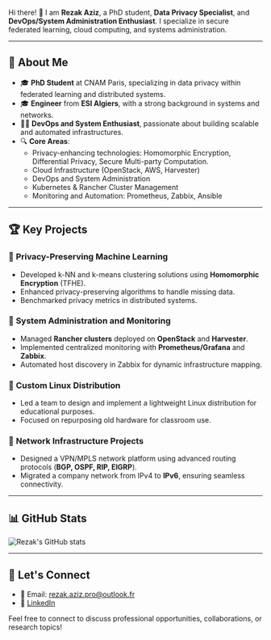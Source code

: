 Hi there! 👋 I am **Rezak Aziz**, a PhD student, **Data Privacy Specialist**, and **DevOps/System Administration Enthusiast**. I specialize in secure federated learning, cloud computing, and systems administration.

---

## 🚀 About Me

- 🎓 **PhD Student** at CNAM Paris, specializing in data privacy within federated learning and distributed systems.
- 🎓 **Engineer** from **ESI Algiers**, with a strong background in systems and networks.
- 👨‍💻 **DevOps and System Enthusiast**, passionate about building scalable and automated infrastructures.
- 🔍 **Core Areas**:
   - Privacy-enhancing technologies: Homomorphic Encryption, Differential Privacy, Secure Multi-party Computation.
   - Cloud Infrastructure (OpenStack, AWS, Harvester)
   - DevOps and System Administration
   - Kubernetes & Rancher Cluster Management
   - Monitoring and Automation: Prometheus, Zabbix, Ansible

---

## 🏆 Key Projects

### 📌 **Privacy-Preserving Machine Learning**
- Developed k-NN and k-means clustering solutions using **Homomorphic Encryption** (TFHE).
- Enhanced privacy-preserving algorithms to handle missing data.
- Benchmarked privacy metrics in distributed systems.

### 📌 **System Administration and Monitoring**
- Managed **Rancher clusters** deployed on **OpenStack** and **Harvester**.
- Implemented centralized monitoring with **Prometheus/Grafana** and **Zabbix**.
- Automated host discovery in Zabbix for dynamic infrastructure mapping.

### 📌 **Custom Linux Distribution**
- Led a team to design and implement a lightweight Linux distribution for educational purposes.
- Focused on repurposing old hardware for classroom use.

### 📌 **Network Infrastructure Projects**
- Designed a VPN/MPLS network platform using advanced routing protocols (**BGP, OSPF, RIP, EIGRP**).
- Migrated a company network from IPv4 to **IPv6**, ensuring seamless connectivity.

---

## 📊 GitHub Stats
![Rezak's GitHub stats](https://github-readme-stats.vercel.app/api?username=rezakaziz&show_icons=true&theme=radical)

---

## 🤝 Let's Connect

- 📧 Email: rezak.aziz.pro@outlook.fr
- 💼 [LinkedIn](https://www.linkedin.com/in/rezakaziz)


Feel free to connect to discuss professional opportunities, collaborations, or research topics!

